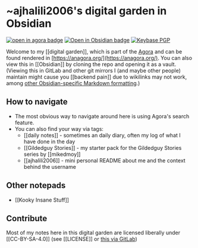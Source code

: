 # ~ajhalili2006's digital garden in Obsidian
[![open in agora badge](https://img.shields.io/badge/open%20in%20agora-black?style=for-the-badge)](https://anagora.org/@ajhalili2006) [![Open in Obsidian badge](https://img.shields.io/badge/open%20in%20obsidian-8A2BE2?style=for-the-badge&logo=obsidian)](obsidian://open?vault=digital-garden-ajhalili2006) [![Keybase PGP](https://img.shields.io/keybase/pgp/ajhalili2006?style=for-the-badge&logo=keybase&logoColor=white&label=pgp%20key%20(for%20signing%20commits)&labelColor=orange&color=blue)
](https://andreijiroh.eu.org/keys)

Welcome to my [[digital garden]], which is part of the [Agora](https://anagora.org/agora) and can be found rendered in [https://anagora.org/](https://anagora.org/). You can also view this in [[Obsidian]] by cloning the repo and opening it as a vault. (Viewing this in GitLab and other git mirrors I (and maybe other people) maintain might cause you [[backend pain]] due to wikilinks may not work, among [other Obsidian-specific Markdown formatting]().)

## How to navigate
* The most obvious way to navigate around here is using Agora's search feature.
* You can also find your way via tags:
	* [[daily notes]] - sometimes an daily diary, often my log of what I have done in the day
	* [[Gildedguy Stories]] - my starter pack for the Gildedguy Stories series by [[mikedmoy]]
	* [[ajhalili2006]] - mini personal README about me and the context behind the username

## Other notepads
* [[Kooky Insane Stuff]]

## Contribute
Most of my notes here in this digital garden are licensed liberally under [[CC-BY-SA-4.0]] (see [[LICENSE]] or [this via GitLab](LICENSE.md))